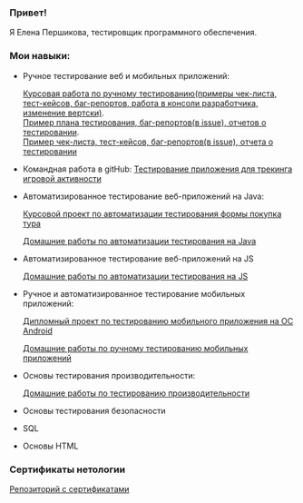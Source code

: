 ### Привет!
Я Елена Першикова, тестировщик программного обеспечения. 
### Мои навыки: 
* Ручное тестирование веб и мобильных приложений:
  
    [Курсовая работа по ручному тестированию(примеры чек-листа, тест-кейсов, баг-репортов, работа в консоли разработчика, изменение вертски)](https://docs.google.com/spreadsheets/d/1X5hNRfi8-nF1DYdGtCiyY4d9pvh2rN2f6fqXnTLQ2VY/edit#gid=0).  
    [Пример плана тестирования, баг-репортов(в issue), отчетов о тестировании](https://github.com/PershikovaEP/TravelShop/tree/main/docs).  
    [Пример чек-листа, тест-кейсов, баг-репортов(в issue), отчета о тестировании](https://github.com/PershikovaEP/DiplomQAMobileTesting/tree/development/docs)
 
 * Командная работа в gitHub: [Тестирование приложения для трекинга игровой активности](https://github.com/PershikovaEP/javaqa-team-diplom)
   
 * Автоматизированное тестирование веб-приложений на Java:
   
   [Курсовой проект по автоматизации тестирования формы покупка тура](https://github.com/PershikovaEP/TravelShop)
   
    [Домашние работы по автоматизации тестирования на Java](https://github.com/PershikovaEP/homework-automation-java)
     
  * Автоматизированное тестирование веб-приложений на JS

    [Домашние работы по автоматизации тестирования на JS](https://github.com/PershikovaEP/homework-automation-JS)    
   

  * Ручное и автоматизированное тестирование мобильных приложений:
    
    [Дипломный проект по тестированию мобильного приложения на ОС Android](https://github.com/PershikovaEP/DiplomQAMobileTesting)

    [Домашние работы по ручному тестированию мобильных приложений](https://github.com/PershikovaEP/homework-mobile/tree/main)
  
   * Основы тестирования производительности:
    
     [Домашние работы по тестированию производительности](https://github.com/PershikovaEP/homework-load)
  
  * Основы тестирования безопасности
  * SQL
  * Основы HTML
   
       
### Сертификаты нетологии

  [Репозиторий с сертификатами](https://github.com/PershikovaEP/certificatesNetology)

<!--




8. Изучено тестирование производительности, в том числе создан тестовый стенд, разработаны нагрузочные тесты, проведено нагрузочное тестирования с использованием jmeter, системы мониторинга grafana (https://github.com/PershikovaEP/LoadEnvironment, https://github.com/PershikovaEP/LoadWeb, https://github.com/PershikovaEP/LoadWeb-Task3)
9. Изучено тестирование безопасности.

-->
